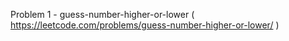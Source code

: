 Problem 1 - guess-number-higher-or-lower ( https://leetcode.com/problems/guess-number-higher-or-lower/ )